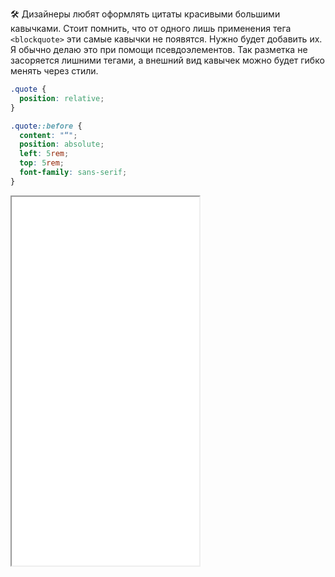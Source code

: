 🛠 Дизайнеры любят оформлять цитаты красивыми большими кавычками. Стоит помнить, что от одного лишь применения тега `<blockquote>` эти самые кавычки не появятся. Нужно будет добавить их. Я обычно делаю это при помощи псевдоэлементов. Так разметка не засоряется лишними тегами, а внешний вид кавычек можно будет гибко менять через стили.

```css
.quote {
  position: relative;
}

.quote::before {
  content: "“";
  position: absolute;
  left: 5rem;
  top: 5rem;
  font-family: sans-serif;
}
```

<iframe title="Цитата — <blockquote> — Дока" src="../demos/blockquote.html" height="590"></iframe>
